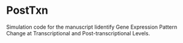 # PostTxn
Simulation code for the manuscript Iidentify Gene Expression Pattern Change at Transcriptional and Post-transcriptional Levels.
